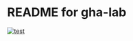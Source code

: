 # README for gha-lab

[![test](https://github.com/USERNAME/gha-lab/actions/workflows/test.yaml/badge.svg)](https://github.com/USERNAME/gha-lab/actions/workflows/test.yaml)